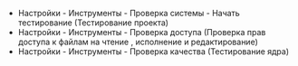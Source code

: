 
- Настройки - Инструменты - Проверка системы - Начать тестирование (Тестирование проекта)
- Настройки - Инструменты - Проверка доступа (Проверка прав доступа к файлам на чтение , исполнение и редактирование)
- Настройки - Инструменты - Проверка качества (Тестирование ядра)
